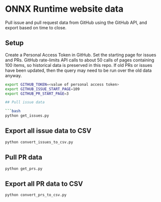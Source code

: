 # ONNX Runtime website data

Pull issue and pull request data from GitHub using the GitHub API, and export based on time to close.

## Setup

Create a Personal Access Token in GitHub. Set the starting page for issues and PRs. GitHub rate-limits API calls to about 50 calls of pages containing 100 items, so historical data is preserved in this repo. If old PRs or issues have been updated, then the query may need to be run over the old data anyway.

```bash
export GITHUB_TOKEN=<value of personal access token>
export GITHUB_ISSUE_START_PAGE=109
export GITHUB_PR_START_PAGE=3

## Pull issue data

```bash
python get_issues.py
```

## Export all issue data to CSV

```bash
python convert_issues_to_csv.py
```

## Pull PR data

```bash
python get_prs.py
```

## Export all PR data to CSV

```bash
python convert_prs_to_csv.py
```
